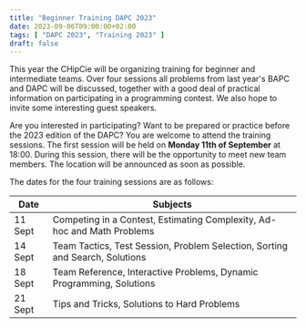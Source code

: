 ```yaml
---
title: "Beginner Training DAPC 2023"
date: 2023-09-06T09:00:00+02:00
tags: [ "DAPC 2023", "Training 2023" ]
draft: false
---
```


This year the CHipCie will be organizing training for beginner and intermediate teams.
Over four sessions all problems from last year's BAPC and DAPC will be discussed,
together with a good deal of practical information on participating in a programming contest.
We also hope to invite some interesting guest speakers.

Are you interested in participating? Want to be prepared or practice before the 2023 edition of the DAPC?
You are welcome to attend the training sessions.
The first session will be held on **Monday 11th of September** at 18:00. During this session, there will
be the opportunity to meet new team members. The location will be announced as soon as possible.

The dates for the four training sessions are as follows:

| Date    | Subjects                                                                     |
|---------|------------------------------------------------------------------------------|
| 11 Sept | Competing in a Contest, Estimating Complexity, Ad-hoc and Math Problems      |
| 14 Sept | Team Tactics, Test Session, Problem Selection, Sorting and Search, Solutions |
| 18 Sept | Team Reference, Interactive Problems, Dynamic Programming, Solutions         |
| 21 Sept | Tips and Tricks, Solutions to Hard Problems                                  |
